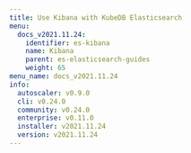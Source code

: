 ```yaml
---
title: Use Kibana with KubeDB Elasticsearch
menu:
  docs_v2021.11.24:
    identifier: es-kibana
    name: Kibana
    parent: es-elasticsearch-guides
    weight: 65
menu_name: docs_v2021.11.24
info:
  autoscaler: v0.9.0
  cli: v0.24.0
  community: v0.24.0
  enterprise: v0.11.0
  installer: v2021.11.24
  version: v2021.11.24
---
```



